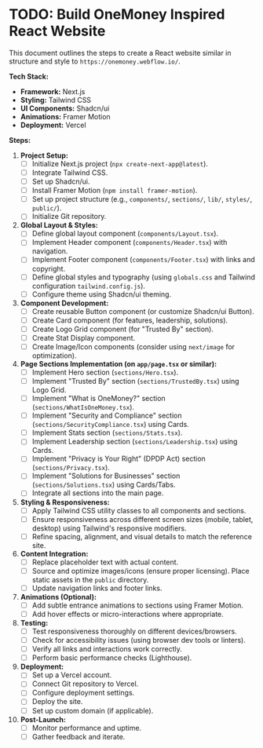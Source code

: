 # TODO: Build OneMoney Inspired React Website

This document outlines the steps to create a React website similar in structure and style to `https://onemoney.webflow.io/`.

**Tech Stack:**

*   **Framework:** Next.js
*   **Styling:** Tailwind CSS
*   **UI Components:** Shadcn/ui
*   **Animations:** Framer Motion
*   **Deployment:** Vercel

**Steps:**

1.  **Project Setup:**
    *   [ ] Initialize Next.js project (`npx create-next-app@latest`).
    *   [ ] Integrate Tailwind CSS.
    *   [ ] Set up Shadcn/ui.
    *   [ ] Install Framer Motion (`npm install framer-motion`).
    *   [ ] Set up project structure (e.g., `components/`, `sections/`, `lib/`, `styles/`, `public/`).
    *   [ ] Initialize Git repository.

2.  **Global Layout & Styles:**
    *   [ ] Define global layout component (`components/Layout.tsx`).
    *   [ ] Implement Header component (`components/Header.tsx`) with navigation.
    *   [ ] Implement Footer component (`components/Footer.tsx`) with links and copyright.
    *   [ ] Define global styles and typography (using `globals.css` and Tailwind configuration `tailwind.config.js`).
    *   [ ] Configure theme using Shadcn/ui theming.

3.  **Component Development:**
    *   [ ] Create reusable Button component (or customize Shadcn/ui Button).
    *   [ ] Create Card component (for features, leadership, solutions).
    *   [ ] Create Logo Grid component (for "Trusted By" section).
    *   [ ] Create Stat Display component.
    *   [ ] Create Image/Icon components (consider using `next/image` for optimization).

4.  **Page Sections Implementation (on `app/page.tsx` or similar):**
    *   [ ] Implement Hero section (`sections/Hero.tsx`).
    *   [ ] Implement "Trusted By" section (`sections/TrustedBy.tsx`) using Logo Grid.
    *   [ ] Implement "What is OneMoney?" section (`sections/WhatIsOneMoney.tsx`).
    *   [ ] Implement "Security and Compliance" section (`sections/SecurityCompliance.tsx`) using Cards.
    *   [ ] Implement Stats section (`sections/Stats.tsx`).
    *   [ ] Implement Leadership section (`sections/Leadership.tsx`) using Cards.
    *   [ ] Implement "Privacy is Your Right" (DPDP Act) section (`sections/Privacy.tsx`).
    *   [ ] Implement "Solutions for Businesses" section (`sections/Solutions.tsx`) using Cards/Tabs.
    *   [ ] Integrate all sections into the main page.

5.  **Styling & Responsiveness:**
    *   [ ] Apply Tailwind CSS utility classes to all components and sections.
    *   [ ] Ensure responsiveness across different screen sizes (mobile, tablet, desktop) using Tailwind's responsive modifiers.
    *   [ ] Refine spacing, alignment, and visual details to match the reference site.

6.  **Content Integration:**
    *   [ ] Replace placeholder text with actual content.
    *   [ ] Source and optimize images/icons (ensure proper licensing). Place static assets in the `public` directory.
    *   [ ] Update navigation links and footer links.

7.  **Animations (Optional):**
    *   [ ] Add subtle entrance animations to sections using Framer Motion.
    *   [ ] Add hover effects or micro-interactions where appropriate.

8.  **Testing:**
    *   [ ] Test responsiveness thoroughly on different devices/browsers.
    *   [ ] Check for accessibility issues (using browser dev tools or linters).
    *   [ ] Verify all links and interactions work correctly.
    *   [ ] Perform basic performance checks (Lighthouse).

9.  **Deployment:**
    *   [ ] Set up a Vercel account.
    *   [ ] Connect Git repository to Vercel.
    *   [ ] Configure deployment settings.
    *   [ ] Deploy the site.
    *   [ ] Set up custom domain (if applicable).

10. **Post-Launch:**
    *   [ ] Monitor performance and uptime.
    *   [ ] Gather feedback and iterate. 